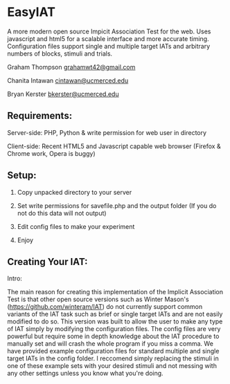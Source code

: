 EasyIAT
=======

A more modern open source Impicit Association Test for the web.  Uses javascript and html5 for a scalable interface and more accurate timing.  Configuration files support single and multiple target IATs and arbitrary numbers of blocks, stimuli and trials.

Graham Thompson grahamwt42@gmail.com

Chanita Intawan cintawan@ucmerced.edu

Bryan Kerster bkerster@ucmerced.edu

Requirements:
-------------
Server-side: PHP, Python & write permission for web user in directory
	     
Client-side: Recent HTML5 and Javascript capable web browser (Firefox & Chrome work, Opera is buggy)

Setup: 
-------------
1) Copy unpacked directory to your server

2) Set write permissions for savefile.php and the output folder (If you do not do this data will not output)

3) Edit config files to make your experiment

4) Enjoy

Creating Your IAT:
-------------------------
Intro:

The main reason for creating this implementation of the Implicit Association Test is that other open source versions such as Winter Mason's (https://github.com/winteram/IAT) do not currently support common variants of the IAT task such as brief or single target IATs and are not easily modified to do so.  This version was built to allow the user to make any type of IAT simply by modifying the configuration files.  The config files are very powerful but require some in depth knowledge about the IAT procedure to manually set and will crash the whole program if you miss a comma.  We have provided example configuration files for standard multiple and single target IATs in the config folder.  I reccomend simply replacing the stimuli in one of these example sets with your desired stimuli and not messing with any other settings unless you know what you're doing.

